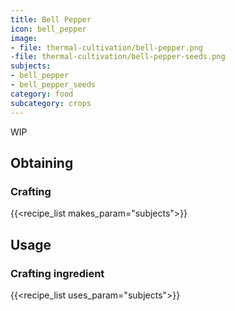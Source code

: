 ```yaml
---
title: Bell Pepper
icon: bell_pepper
image:
- file: thermal-cultivation/bell-pepper.png
-file: thermal-cultivation/bell-pepper-seeds.png
subjects: 
- bell_pepper
- bell_pepper_seeds
category: food
subcategory: crops
---
```


WIP

Obtaining
---------

### Crafting
{{<recipe_list makes_param="subjects">}}

Usage
-----

### Crafting ingredient
{{<recipe_list uses_param="subjects">}}